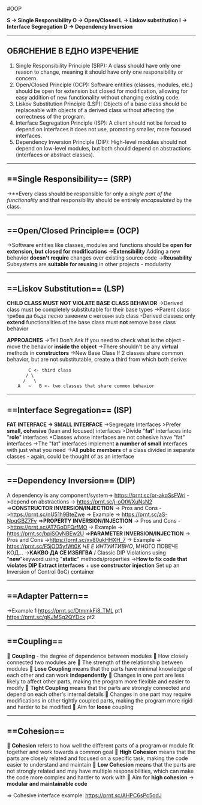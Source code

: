 #OOP 

**S  -> Single Responsibility
O -> Open/Closed
L  -> Liskov substitution
I   -> Interface Segregation
D -> Dependency Inversion**

---
ОБЯСНЕНИЕ В ЕДНО ИЗРЕЧЕНИЕ
--
1. Single Responsibility Principle (SRP): A class should have only one reason to change, meaning it should have only one responsibility or concern.
2. Open/Closed Principle (OCP): Software entities (classes, modules, etc.) should be open for extension but closed for modification, allowing for easy addition of new functionality without changing existing code.
3. Liskov Substitution Principle (LSP): Objects of a base class should be replaceable with objects of a derived class without affecting the correctness of the program.
4. Interface Segregation Principle (ISP): A client should not be forced to depend on interfaces it does not use, promoting smaller, more focused interfaces.
5. Dependency Inversion Principle (DIP): High-level modules should not depend on low-level modules, but both should depend on abstractions (interfaces or abstract classes).
---
==Single Responsibility== (SRP)
--
->**Every class should be responsible for only a *single part of the functionality* and that responsibility should be entirely *encapsulated* by the class.

---
==Open/Closed Principle== (OCP)
--
->Software entities like classes, modules and functions should be **open for extension, but closed for modifications**
->**Extensibility**
	Adding a new behavior **doesn't require** changes over existing source code 
->**Reusability**
	Subsystems are **suitable for reusing** in other projects - modularity

---

==Liskov Substitution== (LSP)
--
**CHILD CLASS MUST NOT VIOLATE BASE CLASS BEHAVIOR**
->Derived class must be completely substitutable for their base types
->Parent class трябва да бъде лесно заменим с неговия sub class
	-Derived classes:
		only **extend** functionalities of the base class
		must **not** remove base class behavior

**APPROACHES**
->Tell Don't Ask
	If you need to check what is the object - move the behavior **inside the object**
->There shouldn't be any **virtual** methods in **constructors**
->New Base Class
	If 2 classes share common behavior, but are not substitutable, create a third from which both derive:
```
		C <- third class
	   / \
      /   \
    A   ~   B <- two classes that share common behavior
```

---

==Interface Segregation== (ISP)
--
**FAT INTERFACE -> SMALL INTERFACE**
->Segregate Interfaces
	>Prefer **small, cohesive** (lean and focused) interfaces
	>Divide "**fat**" interfaces into "**role**" interfaces 
\*Classes whose interfaces are not cohesive have "fat" interfaces
->The "fat" interfaces implement **a number of small** interfaces with just what you need
->All **public members** of a class divided in separate classes - again, could be thought of as an interface

---

==Dependency Inversion== (DIP)
--
A dependency is any component/system-> https://prnt.sc/pr-akqSsFWri
->depend on abstractions -> https://prnt.sc/j-oOtWXuNsN2
=>**CONSTRUCTOR INVERSION/INJECTION**
	-> Pros and Cons ->https://prnt.sc/nU51h9BteZwe
	-> Example -> https://prnt.sc/aS-NpqGBZ7Fv
=>**PROPERTY INVERSION/INJECTION**
	-> Pros and Cons ->https://prnt.sc/AT7GoDFQrfMO
	-> Example -> https://prnt.sc/bpiSOyNBEw2U
=>**PARAMETER INVERSION/INJECTION**
	-> Pros and Cons ->https://prnt.sc/xv80ukHHXH_7
	-> Example -> https://prnt.sc/F5jOD5yfWt0K
	*НЕ Е ИНТУИТИВНО*, МНОГО ПОВЕЧЕ КОД...
->**КАКВО ДА СЕ ИЗБЯГВА** / Classic DIP Violations
	using "**new**"keyword
	using "**static**" methods/properties
->**How to fix code that violates DIP**
	**Extract interfaces** + use **constructor injection**
	Set up an Inversion of Control (IoC) container
 
---

==Adapter Pattern==
--
->Example 1
	https://prnt.sc/DtmmkFi8_TML pt1
	https://prnt.sc/gKJMSg2QYDck pt2
	
---

==Coupling==
--
 **Coupling** - the degree of dependence between modules 
	 How closely connected two modules are 
	 The strength of the relationship between modules 
 **Lose Coupling** means that the parts have minimal knowledge of each other and can work **independently**
	 Changes in one part are less likely to affect other parts, making the program more flexible and easier to modify
 **Tight Coupling** means that the parts are strongly connected and depend on each other's internal details
	 Changes in one part may require modifications in other tightly coupled parts, making the program more rigid and harder to be modified 
 Aim for **loose** coupling 

---

==Cohesion==
--
 **Cohesion** refers to how well the different parts of a program or module fit together and work towards a common goal
 **High Cohesion** means that the parts are closely related and focused on a specific task, making the code easier to understand and maintain
 **Low Cohesion** means that the parts are not strongly related and may have multiple responsibilities, which can make the code more complex and harder to work with
 Aim for **high cohesion** -> **modular and maintainable code**

=> Cohesive interface example: https://prnt.sc/AHPC6sPc5odJ